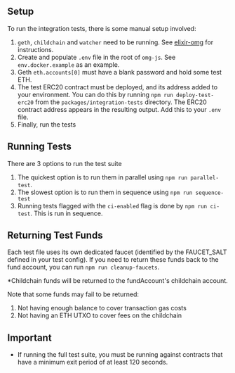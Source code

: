 ## Setup

To run the integration tests, there is some manual setup involved:

1. `geth`, `childchain` and `watcher` need to be running. See [elixir-omg](https://github.com/omisego/elixir-omg) for instructions.
2. Create and populate `.env` file in the root of `omg-js`. See `env.docker.example` as an example.
3. Geth `eth.accounts[0]` must have a blank password and hold some test ETH.
4. The test ERC20 contract must be deployed, and its address added to your environment. You can do this by running `npm run deploy-test-erc20` from the `packages/integration-tests` directory. The ERC20 contract address appears in the resulting output. Add this to your `.env` file.
5. Finally, run the tests

## Running Tests

There are 3 options to run the test suite
1. The quickest option is to run them in parallel using `npm run parallel-test`.
2. The slowest option is to run them in sequence using `npm run sequence-test`
3. Running tests flagged with the `ci-enabled` flag is done by `npm run ci-test`. This is run in sequence.

## Returning Test Funds

Each test file uses its own dedicated faucet (identified by the FAUCET_SALT defined in your test config). If you need to return these funds back to the fund account, you can run `npm run cleanup-faucets`. 

*Childchain funds will be returned to the fundAccount's childchain account.

Note that some funds may fail to be returned:
1. Not having enough balance to cover transaction gas costs
2. Not having an ETH UTXO to cover fees on the childchain

## Important

- If running the full test suite, you must be running against contracts that have a minimum exit period of at least 120 seconds.